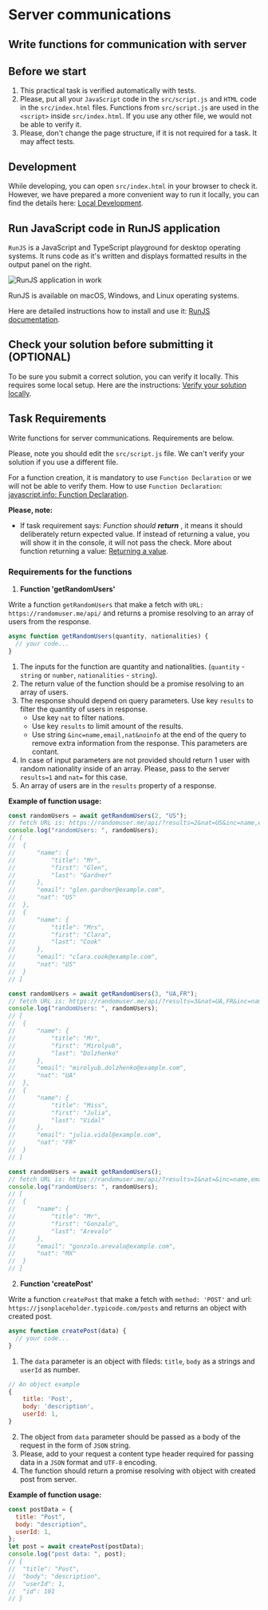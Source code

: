 # Server communications

## Write functions for communication with server

## Before we start

1. This practical task is verified automatically with tests.
2. Please, put all your `JavaScript` code in the `src/script.js` and `HTML` code in the `src/index.html` files. Functions from `src/script.js` are used in the `<script>` inside `src/index.html`. If you use any other file, we would not be able to verify it.
3. Please, don't change the page structure, if it is not required for a task. It may affect tests.

## Development

While developing, you can open `src/index.html` in your browser to check it. However, we have prepared a more convenient way to run it locally, you can find the details here: [Local Development](https://gitlab.com/gap-bs-front-end-autocode-documents/autocode-documents/-/blob/main/docs/LocalDevelopment.md).

## Run JavaScript code in RunJS application

`RunJS` is a JavaScript and TypeScript playground for desktop operating systems. It runs code as it's written and displays formatted results in the output panel on the right.

![RunJS application in work](https://gitlab.com/gap-bs-front-end-autocode-documents/autocode-documents/-/raw/main/images/runjs-intro.png)

RunJS is available on macOS, Windows, and Linux operating systems.

Here are detailed instructions how to install and use it: [RunJS documentation](https://runjs.app/docs).

## Check your solution before submitting it (OPTIONAL)

To be sure you submit a correct solution, you can verify it locally. This requires some local setup. Here are the instructions: [Verify your solution locally](https://gitlab.com/gap-bs-front-end-autocode-documents/autocode-documents/-/blob/main/docs/VerifySolutionLocally.md).

## Task Requirements

Write functions for server communications. Requirements are below.

Please, note you should edit the `src/script.js` file. We can't verify your solution if you use a different file.

For a function creation, it is mandatory to use `Function Declaration` or we will not be able to verify them. How to use `Function Declaration`: [javascript.info: Function Declaration](https://javascript.info/function-basics#function-declaration).

**Please, note:**

- If task requirement says: _Function should **return** <something>_, it means it should deliberately return expected value. If instead of returning a value, you will show it in the console, it will not pass the check. More about function returning a value: [Returning a value](https://javascript.info/function-basics#returning-a-value).

### Requirements for the functions

1. **Function 'getRandomUsers'**

Write a function `getRandomUsers` that make a fetch with `URL:` `https://randomuser.me/api/` and returns a promise resolving to an array of users from the response.

```js
async function getRandomUsers(quantity, nationalities) {
  // your code...
}
```

1. The inputs for the function are quantity and nationalities. (`quantity` - `string` or `number`, `nationalities` - `string`).
2. The return value of the function should be a promise resolving to an array of users.
3. The response should depend on query parameters. Use key `results` to filter the quantity of users in response.
   - Use key `nat` to filter nations.
   - Use key `results` to limit amount of the results.
   - Use string `&inc=name,email,nat&noinfo` at the end of the query to remove extra information from the response. This parameters are contant.
4. In case of input parameters are not provided should return 1 user with random nationality inside of an array. Please, pass to the server `results=1` and `nat=` for this case.
5. An array of users are in the `results` property of a response.

**Example of function usage:**

```js
const randomUsers = await getRandomUsers(2, "US");
// fetch URL is: https://randomuser.me/api/?results=2&nat=US&inc=name,email,nat&noinfo
console.log("randomUsers: ", randomUsers);
// [
// 	{
// 		"name": {
// 			"title": "Mr",
// 			"first": "Glen",
// 			"last": "Gardner"
// 		},
// 		"email": "glen.gardner@example.com",
// 		"nat": "US"
// 	},
// 	{
// 		"name": {
// 			"title": "Mrs",
// 			"first": "Clara",
// 			"last": "Cook"
// 		},
// 		"email": "clara.cook@example.com",
// 		"nat": "US"
// 	}
// ]

const randomUsers = await getRandomUsers(3, "UA,FR");
// fetch URL is: https://randomuser.me/api/?results=3&nat=UA,FR&inc=name,email,nat&noinfo
console.log("randomUsers: ", randomUsers);
// [
// 	{
// 		"name": {
// 			"title": "Mr",
// 			"first": "Mirolyub",
// 			"last": "Dolzhenko"
// 		},
// 		"email": "mirolyub.dolzhenko@example.com",
// 		"nat": "UA"
// 	},
// 	{
// 		"name": {
// 			"title": "Miss",
// 			"first": "Julia",
// 			"last": "Vidal"
// 		},
// 		"email": "julia.vidal@example.com",
// 		"nat": "FR"
// 	}
// ]

const randomUsers = await getRandomUsers();
// fetch URL is: https://randomuser.me/api/?results=1&nat=&inc=name,email,nat&noinfo
console.log("randomUsers: ", randomUsers);
// [
// 	{
// 		"name": {
// 			"title": "Mr",
// 			"first": "Gonzalo",
// 			"last": "Arevalo"
// 		},
// 		"email": "gonzalo.arevalo@example.com",
// 		"nat": "MX"
// 	}
// ]
```

2. **Function 'createPost'**

Write a function `createPost` that make a fetch with `method: 'POST'` and url: `https://jsonplaceholder.typicode.com/posts` and returns an object with created post.

```js
async function createPost(data) {
  // your code...
}
```

1. The `data` parameter is an object with fileds: `title`, `body` as a strings and `userId` as number.

```js
// An object example
{
	title: 'Post',
	body: 'description',
	userId: 1,
}
```

2. The object from `data` parameter should be passed as a body of the request in the form of `JSON` string.
3. Please, add to your request a content type header required for passing data in a `JSON` format and `UTF-8` encoding.
4. The function should return a promise resolving with object with created post from server.

**Example of function usage:**

```js
const postData = {
  title: "Post",
  body: "description",
  userId: 1,
};
let post = await createPost(postData);
console.log("post data: ", post);
// {
//  "title": "Post",
// 	"body": "description",
// 	"userId": 1,
// 	"id": 101
// }
```
